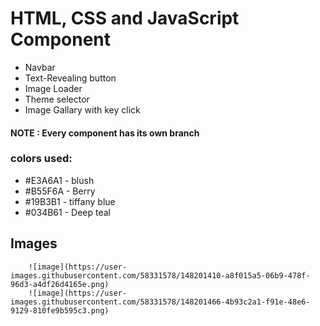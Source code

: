 # HTML, CSS and JavaScript Component 
- Navbar
- Text-Revealing button
- Image Loader
- Theme selector
- Image Gallary with key click

#### NOTE : Every component has its own branch 

### colors used: 
- #E3A6A1 - blush
- #B55F6A - Berry
- #19B3B1 - tiffany blue
- #034B61 - Deep teal

## Images
        ![image](https://user-images.githubusercontent.com/58331578/148201410-a8f015a5-06b9-478f-96d3-a4df26d4165e.png)
        ![image](https://user-images.githubusercontent.com/58331578/148201466-4b93c2a1-f91e-48e6-9129-810fe9b595c3.png)

